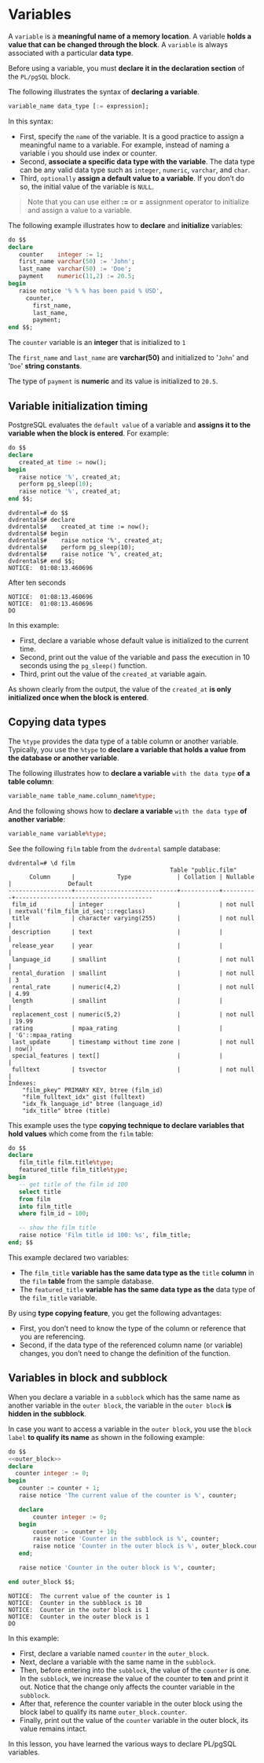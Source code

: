 # Variables

A `variable` is a **meaningful name of a memory location**. A variable **holds a value that can be changed through the block**. A `variable` is always associated with a particular **data type**.

Before using a variable, you must **declare it in the declaration section** of the `PL/pgSQL` block.

The following illustrates the syntax of **declaring a variable**.

```SQL
variable_name data_type [:= expression];
```

In this syntax:

- First, specify the `name` of the variable. It is a good practice to assign a meaningful name to a variable. For example, instead of naming a variable i you should use index or counter.
- Second, **associate a specific data type with the variable**. The data type can be any valid data type such as `integer`, `numeric`, `varchar`, and `char`.
- Third, `optionally` **assign a default value to a variable**. If you don’t do so, the initial value of the variable is `NULL`.

> Note that you can use either **:=** or **=** assignment operator to initialize and assign a value to a variable.

The following example illustrates how to **declare** and **initialize** variables:

```SQL
do $$
declare
   counter    integer := 1;
   first_name varchar(50) := 'John';
   last_name  varchar(50) := 'Doe';
   payment    numeric(11,2) := 20.5;
begin
   raise notice '% % % has been paid % USD',
     counter,
	   first_name,
	   last_name,
	   payment;
end $$;
```

The `counter` variable is an **integer** that is initialized to `1`

The `first_name` and `last_name` are **varchar(50)** and initialized to '`John`' and '`Doe`' **string constants**.

The type of `payment` is **numeric** and its value is initialized to `20.5`.

## Variable initialization timing

PostgreSQL evaluates the `default value` of a variable and **assigns it to the variable when the block is entered**. For example:

```SQL
do $$
declare
   created_at time := now();
begin
   raise notice '%', created_at;
   perform pg_sleep(10);
   raise notice '%', created_at;
end $$;
```

```console
dvdrental=# do $$
dvdrental$# declare
dvdrental$#    created_at time := now();
dvdrental$# begin
dvdrental$#    raise notice '%', created_at;
dvdrental$#    perform pg_sleep(10);
dvdrental$#    raise notice '%', created_at;
dvdrental$# end $$;
NOTICE:  01:08:13.460696
```

After ten seconds

```console
NOTICE:  01:08:13.460696
NOTICE:  01:08:13.460696
DO
```

In this example:

- First, declare a variable whose default value is initialized to the current time.
- Second, print out the value of the variable and pass the execution in 10 seconds using the `pg_sleep()` function.
- Third, print out the value of the `created_at` variable again.

As shown clearly from the output, the value of the `created_at` **is only initialized once when the block is entered**.

## Copying data types

The `%type` provides the data type of a table column or another variable. Typically, you use the `%type` to **declare a variable that holds a value from the database or another variable**.

The following illustrates how to **declare a variable** `with the data type` **of a table column**:

```SQL
variable_name table_name.column_name%type;
```

And the following shows how to **declare a variable** `with the data type` **of another variable**:

```SQL
variable_name variable%type;
```

See the following `film` table from the `dvdrental` sample database:

```console
dvdrental=# \d film
                                              Table "public.film"
      Column      |            Type             | Collation | Nullable |                Default
------------------+-----------------------------+-----------+----------+---------------------------------------
 film_id          | integer                     |           | not null | nextval('film_film_id_seq'::regclass)
 title            | character varying(255)      |           | not null |
 description      | text                        |           |          |
 release_year     | year                        |           |          |
 language_id      | smallint                    |           | not null |
 rental_duration  | smallint                    |           | not null | 3
 rental_rate      | numeric(4,2)                |           | not null | 4.99
 length           | smallint                    |           |          |
 replacement_cost | numeric(5,2)                |           | not null | 19.99
 rating           | mpaa_rating                 |           |          | 'G'::mpaa_rating
 last_update      | timestamp without time zone |           | not null | now()
 special_features | text[]                      |           |          |
 fulltext         | tsvector                    |           | not null |
Indexes:
    "film_pkey" PRIMARY KEY, btree (film_id)
    "film_fulltext_idx" gist (fulltext)
    "idx_fk_language_id" btree (language_id)
    "idx_title" btree (title)
```

This example uses the type **copying technique to declare variables that hold values** which come from the `film` table:

```SQL
do $$
declare
   film_title film.title%type;
   featured_title film_title%type;
begin
   -- get title of the film id 100
   select title
   from film
   into film_title
   where film_id = 100;

   -- show the film title
   raise notice 'Film title id 100: %s', film_title;
end; $$
```

This example declared two variables:

- The `film_title` **variable has the same data type as the** `title` **column** in the `film` **table** from the sample database.
- The `featured_title` **variable has the same data type as the** data type of the `film_title` variable.

By using **type copying feature**, you get the following advantages:

- First, you don’t need to know the type of the column or reference that you are referencing.
- Second, if the data type of the referenced column name (or variable) changes, you don’t need to change the definition of the function.

## Variables in block and subblock

When you declare a variable in a `subblock` which has the same name as another variable in the `outer block`, the variable in the `outer block` **is hidden in the subblock**.

In case you want to access a variable in the `outer block`, you use the `block label` **to qualify its name** as shown in the following example:

```SQL
do $$
<<outer_block>>
declare
  counter integer := 0;
begin
   counter := counter + 1;
   raise notice 'The current value of the counter is %', counter;

   declare
       counter integer := 0;
   begin
       counter := counter + 10;
       raise notice 'Counter in the subblock is %', counter;
       raise notice 'Counter in the outer block is %', outer_block.counter;
   end;

   raise notice 'Counter in the outer block is %', counter;

end outer_block $$;
```

```console
NOTICE:  The current value of the counter is 1
NOTICE:  Counter in the subblock is 10
NOTICE:  Counter in the outer block is 1
NOTICE:  Counter in the outer block is 1
DO
```

In this example:

- First, declare a variable named `counter` in the `outer_block`.
- Next, declare a variable with the same name in the `subblock`.
- Then, before entering into the `subblock`, the value of the `counter` is one. In the `subblock`, we increase the value of the counter to **ten** and print it out. Notice that the change only affects the counter variable in the `subblock`.
- After that, reference the counter variable in the outer block using the block label to qualify its name `outer_block.counter`.
- Finally, print out the value of the `counter` variable in the outer block, its value remains intact.

In this lesson, you have learned the various ways to declare PL/pgSQL variables.
